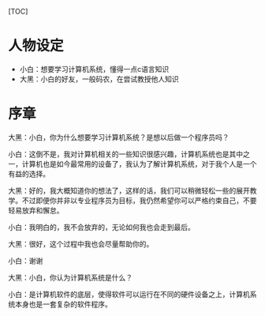 [TOC]

# 人物设定
- 小白：想要学习计算机系统，懂得一点c语言知识
- 大黑：小白的好友，一般码农，在尝试教授他人知识

# 序章
大黑：小白，你为什么想要学习计算机系统？是想以后做一个程序员吗？

小白：这倒不是，我对计算机相关的一些知识很感兴趣，计算机系统也是其中之一，计算机也是如今最常用的设备了，我认为了解计算机系统，对于我个人是一个有益的选择。

大黑：好的，我大概知道你的想法了，这样的话，我们可以稍微轻松一些的展开教学。不过即便你并非以专业程序员为目标，我仍然希望你可以严格约束自己，不要轻易放弃和懈怠。

小白：我明白的，我不会放弃的，无论如何我也会走到最后。

大黑：很好，这个过程中我也会尽量帮助你的。

小白：谢谢

大黑：小白，你认为计算机系统是什么？

小白：是计算机软件的底层，使得软件可以运行在不同的硬件设备之上，计算机系统本身也是一套复杂的软件程序。